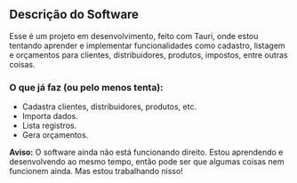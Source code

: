 ## Descrição do Software

Esse é um projeto em desenvolvimento, feito com Tauri, onde estou tentando aprender e implementar funcionalidades como cadastro, listagem e orçamentos para clientes, distribuidores, produtos, impostos, entre outras coisas.

### O que já faz (ou pelo menos tenta):
- Cadastra clientes, distribuidores, produtos, etc.
- Importa dados.
- Lista registros.
- Gera orçamentos.

**Aviso:** O software ainda não está funcionando direito. Estou aprendendo e desenvolvendo ao mesmo tempo, então pode ser que algumas coisas nem funcionem ainda. Mas estou trabalhando nisso!
